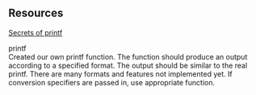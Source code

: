 ## Resources

[Secrets of printf](https://www.academia.edu/10297206/Secrets_of_printf_)

printf<br /> Created our own printf function. The function should produce an output according to a specified format. The output should be similar to the real printf. There are many formats and features not implemented yet. If conversion specifiers are passed in, use appropriate function.

